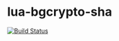 lua-bgcrypto-sha
================
[![Build Status](https://travis-ci.org/moteus/lua-bgcrypto-sha.png?branch=master)](https://travis-ci.org/moteus/lua-bgcrypto-sha)
